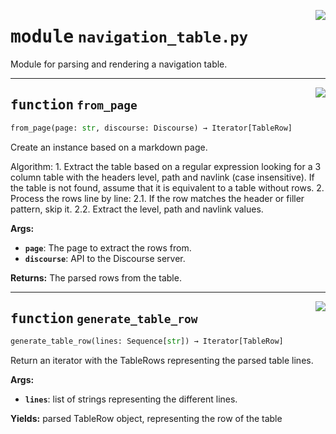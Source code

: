 <!-- markdownlint-disable -->

<a href="../src/navigation_table.py#L0"><img align="right" style="float:right;" src="https://img.shields.io/badge/-source-cccccc?style=flat-square"></a>

# <kbd>module</kbd> `navigation_table.py`
Module for parsing and rendering a navigation table. 


---

<a href="../src/navigation_table.py#L122"><img align="right" style="float:right;" src="https://img.shields.io/badge/-source-cccccc?style=flat-square"></a>

## <kbd>function</kbd> `from_page`

```python
from_page(page: str, discourse: Discourse) → Iterator[TableRow]
```

Create an instance based on a markdown page. 

Algorithm:  1.  Extract the table based on a regular expression looking for a 3 column table with  the headers level, path and navlink (case insensitive). If the table is not found,  assume that it is equivalent to a table without rows.  2.  Process the rows line by line:  2.1. If the row matches the header or filler pattern, skip it.  2.2. Extract the level, path and navlink values. 



**Args:**
 
 - <b>`page`</b>:  The page to extract the rows from. 
 - <b>`discourse`</b>:  API to the Discourse server. 



**Returns:**
 The parsed rows from the table. 


---

<a href="../src/navigation_table.py#L152"><img align="right" style="float:right;" src="https://img.shields.io/badge/-source-cccccc?style=flat-square"></a>

## <kbd>function</kbd> `generate_table_row`

```python
generate_table_row(lines: Sequence[str]) → Iterator[TableRow]
```

Return an iterator with the TableRows representing the parsed table lines. 



**Args:**
 
 - <b>`lines`</b>:  list of strings representing the different lines. 



**Yields:**
 parsed TableRow object, representing the row of the table 


